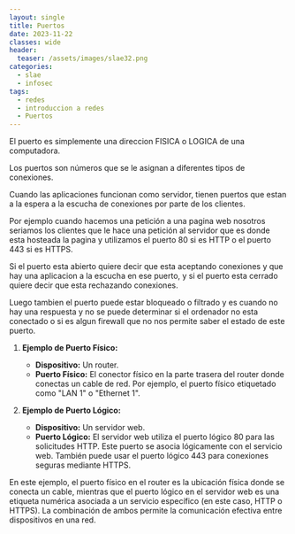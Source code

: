 ```yaml
---
layout: single
title: Puertos
date: 2023-11-22
classes: wide
header:
  teaser: /assets/images/slae32.png
categories:
  - slae
  - infosec
tags:
  - redes
  - introduccion a redes
  - Puertos
---
```



El puerto es simplemente una direccion FISICA o LOGICA de una computadora.

Los puertos son números que se le asignan a diferentes tipos de conexiones.

Cuando las aplicaciones funcionan como servidor, tienen puertos que estan a la espera a la escucha de conexiones por parte de los clientes.

Por ejemplo cuando hacemos una petición a una pagina web nosotros seriamos los clientes que le hace una petición al servidor que es donde esta hosteada la pagina y utilizamos el puerto 80 si es HTTP o el puerto 443 si es HTTPS.

Si el puerto esta abierto quiere decir que esta aceptando conexiones y que hay una aplicacion a la escucha en ese puerto, y si el puerto esta cerrado quiere decir que esta rechazando conexiones.

Luego tambien el puerto puede estar bloqueado o filtrado y es cuando no hay una respuesta y no se puede determinar si el ordenador no esta conectado o si es algun firewall que no nos permite saber el estado de este puerto.


1. **Ejemplo de Puerto Físico:**
    
    - **Dispositivo:** Un router.
    - **Puerto Físico:** El conector físico en la parte trasera del router donde conectas un cable de red. Por ejemplo, el puerto físico etiquetado como "LAN 1" o "Ethernet 1".
2. **Ejemplo de Puerto Lógico:**
    
    - **Dispositivo:** Un servidor web.
    - **Puerto Lógico:** El servidor web utiliza el puerto lógico 80 para las solicitudes HTTP. Este puerto se asocia lógicamente con el servicio web. También puede usar el puerto lógico 443 para conexiones seguras mediante HTTPS.

En este ejemplo, el puerto físico en el router es la ubicación física donde se conecta un cable, mientras que el puerto lógico en el servidor web es una etiqueta numérica asociada a un servicio específico (en este caso, HTTP o HTTPS). La combinación de ambos permite la comunicación efectiva entre dispositivos en una red.
